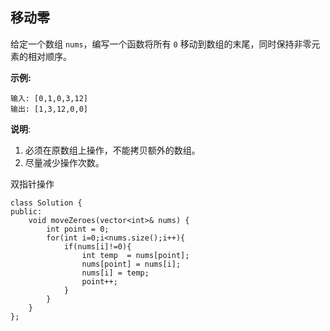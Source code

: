## 移动零

给定一个数组 `nums`，编写一个函数将所有 `0` 移动到数组的末尾，同时保持非零元素的相对顺序。

**示例:**

```
输入: [0,1,0,3,12]
输出: [1,3,12,0,0]
```

**说明**:

1. 必须在原数组上操作，不能拷贝额外的数组。
2. 尽量减少操作次数。

双指针操作

```
class Solution {
public:
    void moveZeroes(vector<int>& nums) {
        int point = 0;
        for(int i=0;i<nums.size();i++){
            if(nums[i]!=0){
                int temp  = nums[point];
                nums[point] = nums[i];
                nums[i] = temp;
                point++;
            }
        }
    }
};
```

